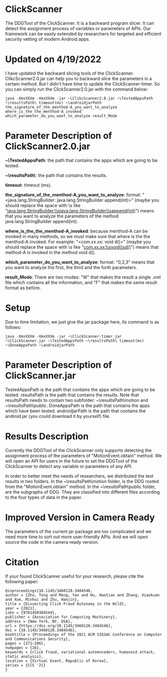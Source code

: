 # ClickScanner 
The DDGTool of the ClickScanner. It is a backward program slicer. It can detect the assignment process of variables or parameters of APIs. Our framework can be easily extended by researchers for targeted and efficient security vetting of modern Android apps.

# Updated on 4/19/2022
I have updated the backward slicing tools of the ClickScanner. ClikcScanner2.0.jar can help you to backward slice the parameters in a certain method. But I didn't have time to update the ClickScanner-timer. So you can simply run the ClickScanner2.0.jar with the command below:

```
java -XmsXXXm -XmxXXXm -jar ~\ClikcScanner2.0.jar ~\TestedAppsPath ~\resultsPath\ timeout(ms) ~\androidjarPath the_signature_of_the_menthod-A_you_want_to_analyze where_is_the_the_menthod-A_invoked which_parameter_do_you_want_to_analyze result_Mode
```
# Parameter Description of ClickScanner2.0.jar

**~\\TestedAppsPath**: the path that contains the apps which are going to be tested.

**~\\resultsPath\\**: the path that contains the results.

**timeout**: timeout (ms).

**the_signature_of_the_menthod-A_you_want_to_analyze**: format: "<java.lang.StringBuilder: java.lang.StringBuilder append(int)>" (maybe you should replace the space with \\s like "<java.lang.StringBuilder:\\sjava.lang.StringBuilder\\sappend(int)>") means that you want to analyze the parameters of the method java.lang.StringBuilder append(int).

**where_is_the_the_menthod-A_invoked**: because menthod-A can be invoked in many methods, so we must make sure that where is the the menthod-A invoked. For example: "<com.xx.xx: void d()>" (maybe you should replace the space with \\s like "<com.xx.xx:\\svoid\\sd()>") means that method-A is invoked in the method void d().

**which_parameter_do_you_want_to_analyze**: format: "0,2,3" means that you want to analyze the first, the third and the forth parameters.

**result_Mode**: There are two modes: "W" that makes the result a single .xml file which contains all the information, and "F" that makes the same result format as before.

# Setup
Due to time limitation, we just give the jar package here, its command is as follows:
```
java -XmsXXXm -XmxXXXm -jar ~\ClickScanner-timer.jar ~\ClickScanner.jar ~\TestedAppsPath ~\resultsPath\ timeout(ms) ~\DoneAppsPath ~\androidjarPath
```
# Parameter Description of ClickScanner.jar
TestedAppsPath is the path that contains the apps which are going to be tested. resultsPath is the path that contains the results. Note that resultsPath needs to contain two subfolder: ~\resultsPath\motion and ~\resultsPath\public. DoneAppsPath is the path that contains the apps which have been tested. androidjarPath is the path that contains the android.jar (you could download it by yourself) file.

# Results Description
Currently the DDGTool of the ClickScanner only supports detecting the assignment process of the parameters of "MotionEvent.obtain" method. We will open an API for users in the future to set the DDGTool of the ClickScanner to detect any variable or parameters of any API.

In order to better meet the needs of researchers, we distributed the test results in two folders. In the ~\resultsPath\motion folder, is the DDG rooted from the "MotionEvent.obtain" method. In the ~\resultsPath\public folder, are the subgraphs of DDG. They are classified into different files according to the four types of data in the paper.

# Improved Version in Camera Ready
The parameters of the current jar package are too complicated and we need more time to sort out more user-friendly APIs. And we will open source the code in the camera ready version.

# Citation
If your found ClickScanner useful for your research, please cite the following paper:
```
@inproceedings{10.1145/3460120.3484546,
author = {Zhu, Tong and Meng, Yan and Hu, Haotian and Zhang, Xiaokuan and Xue, Minhui and Zhu, Haojin},
title = {Dissecting Click Fraud Autonomy in the Wild},
year = {2021},
isbn = {9781450384544},
publisher = {Association for Computing Machinery},
address = {New York, NY, USA},
url = {https://doi.org/10.1145/3460120.3484546},
doi = {10.1145/3460120.3484546},
booktitle = {Proceedings of the 2021 ACM SIGSAC Conference on Computer and Communications Security},
pages = {271–286},
numpages = {16},
keywords = {click fraud, variational autoencoders, humanoid attack, static analysis},
location = {Virtual Event, Republic of Korea},
series = {CCS '21}
}
```
